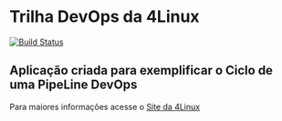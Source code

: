 # Trilha DevOps da 4Linux

<!-- Altere a Flag abaixo com sua URL do Travis -->
[![Build Status](https://travis-ci.org/nkz-shinobi/DevOpsLab-HelloWorld.svg?branch=master)](https://travis-ci.org/nkz-shinobi/DevOpsLab-HelloWorld)
## Aplicação criada para exemplificar o Ciclo de uma PipeLine DevOps


Para maiores informações acesse o [Site da 4Linux](https://www.4linux.com.br/cursos/devops)
